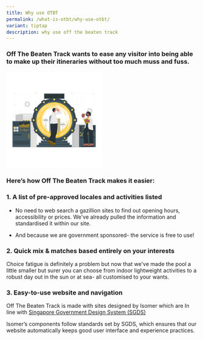 ```yaml
---
title: Why use OTBT
permalink: /what-is-otbt/why-use-otbt/
variant: tiptap
description: why use off the beaten track
---
```

<h3>Off The Beaten Track wants to ease any visitor into being able to make up their itineraries without too much muss and fuss.</h3>
<p></p>
<p></p>
<div class="isomer-image-wrapper">
<img style="width: 50%;" height="auto" width="100%" alt="scientist giving the thumbs up to a time traveller setting off" src="/images/Infographics/time_travel_cuate.png">
</div>
<h3><strong> Here’s how Off The Beaten Track makes it easier:</strong></h3>
<h3>1. A list of pre-approved locales and activities listed</h3>
<ul>
<li>
<p>No need to web search a gazillion sites to find out opening hours, accessibility
or prices. We've already pulled the information and standardised it within
our site.</p>
</li>
<li>
<p>And because we are government sponsored- the service is free to use!</p>
</li>
</ul>
<h3>2. Quick mix &amp; matches based entirely on your interests</h3>
<p>Choice fatigue is definitely a problem but now that we've made the pool
a little smaller but surer you can choose from indoor lightweight activities
to a robust day out in the sun or at sea- all customised to your wants.</p>
<h3>3. Easy-to-use website and navigation</h3>
<p>Off The Beaten Track is made with sites designed by Isomer which are In
line with <a href="https://designsystem.tech.gov.sg/" rel="noopener noreferrer nofollow" target="_blank">Singapore Government Design System (SGDS)</a>
</p>
<p>Isomer’s components follow standards set by&nbsp;SGDS, which ensures that
our website automatically keeps good user interface and experience practices.</p>